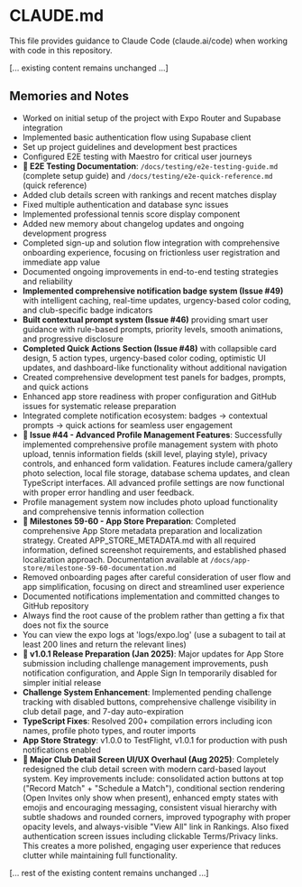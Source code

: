 # CLAUDE.md

This file provides guidance to Claude Code (claude.ai/code) when working with code in this repository.

[... existing content remains unchanged ...]

## Memories and Notes

- Worked on initial setup of the project with Expo Router and Supabase integration
- Implemented basic authentication flow using Supabase client
- Set up project guidelines and development best practices
- Configured E2E testing with Maestro for critical user journeys
- **📖 E2E Testing Documentation**: `/docs/testing/e2e-testing-guide.md` (complete setup guide) and `/docs/testing/e2e-quick-reference.md` (quick reference)
- Added club details screen with rankings and recent matches display
- Fixed multiple authentication and database sync issues
- Implemented professional tennis score display component
- Added new memory about changelog updates and ongoing development progress
- Completed sign-up and solution flow integration with comprehensive onboarding experience, focusing on frictionless user registration and immediate app value
- Documented ongoing improvements in end-to-end testing strategies and reliability
- **Implemented comprehensive notification badge system (Issue #49)** with intelligent caching, real-time updates, urgency-based color coding, and club-specific badge indicators
- **Built contextual prompt system (Issue #46)** providing smart user guidance with rule-based prompts, priority levels, smooth animations, and progressive disclosure
- **Completed Quick Actions Section (Issue #48)** with collapsible card design, 5 action types, urgency-based color coding, optimistic UI updates, and dashboard-like functionality without additional navigation
- Created comprehensive development test panels for badges, prompts, and quick actions
- Enhanced app store readiness with proper configuration and GitHub issues for systematic release preparation
- Integrated complete notification ecosystem: badges → contextual prompts → quick actions for seamless user engagement
- **🔧 Issue #44 - Advanced Profile Management Features**: Successfully implemented comprehensive profile management system with photo upload, tennis information fields (skill level, playing style), privacy controls, and enhanced form validation. Features include camera/gallery photo selection, local file storage, database schema updates, and clean TypeScript interfaces. All advanced profile settings are now functional with proper error handling and user feedback.
- Profile management system now includes photo upload functionality and comprehensive tennis information collection
- **📱 Milestones 59-60 - App Store Preparation**: Completed comprehensive App Store metadata preparation and localization strategy. Created APP_STORE_METADATA.md with all required information, defined screenshot requirements, and established phased localization approach. Documentation available at `/docs/app-store/milestone-59-60-documentation.md`
- Removed onboarding pages after careful consideration of user flow and app simplification, focusing on direct and streamlined user experience
- Documented notifications implementation and committed changes to GitHub repository
- Always find the root cause of the problem rather than getting a fix that does not fix the source
- You can view the expo logs at 'logs/expo.log' (use a subagent to tail at least 200 lines and return the relevant lines)
- **🚀 v1.0.1 Release Preparation (Jan 2025)**: Major updates for App Store submission including challenge management improvements, push notification configuration, and Apple Sign In temporarily disabled for simpler initial release
- **Challenge System Enhancement**: Implemented pending challenge tracking with disabled buttons, comprehensive challenge visibility in club detail page, and 7-day auto-expiration
- **TypeScript Fixes**: Resolved 200+ compilation errors including icon names, profile photo types, and router imports
- **App Store Strategy**: v1.0.0 to TestFlight, v1.0.1 for production with push notifications enabled
- **🎨 Major Club Detail Screen UI/UX Overhaul (Aug 2025)**: Completely redesigned the club detail screen with modern card-based layout system. Key improvements include: consolidated action buttons at top ("Record Match" + "Schedule a Match"), conditional section rendering (Open Invites only show when present), enhanced empty states with emojis and encouraging messaging, consistent visual hierarchy with subtle shadows and rounded corners, improved typography with proper opacity levels, and always-visible "View All" link in Rankings. Also fixed authentication screen issues including clickable Terms/Privacy links. This creates a more polished, engaging user experience that reduces clutter while maintaining full functionality.

[... rest of the existing content remains unchanged ...]